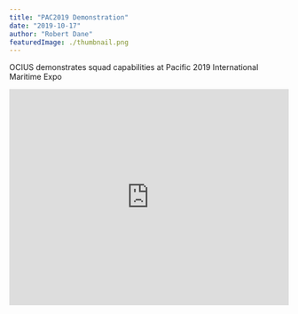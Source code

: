 ```yaml
---
title: "PAC2019 Demonstration"
date: "2019-10-17"
author: "Robert Dane"
featuredImage: ./thumbnail.png
---
```


OCIUS demonstrates squad capabilities at Pacific 2019 International Maritime Expo
<iframe width="100%" height="390" src="https://www.youtube.com/embed/7vhvKcc-UPk" frameborder="0" allow="accelerometer; autoplay; encrypted-media; gyroscope; picture-in-picture" allowfullscreen></iframe>
